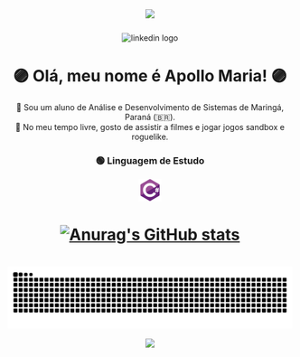 <div align="center">
  
<img src="https://media.giphy.com/media/vFKqnCdLPNOKc/giphy.gif"/>

###

<div align="center">
  <img src="https://img.shields.io/static/v1?message=LinkedIn&logo=linkedin&label=&color=800080&logoColor=white&labelColor=&style=for-the-badge" height="25" alt="linkedin logo"  />
</div>

###


<h1 align="center">🟣 Olá, meu nome é Apollo Maria! 🟣 </h1>

<p align="center">📗  Sou um aluno de Análise e Desenvolvimento de Sistemas de Maringá, Paraná (🇧🇷).  <br>💚  No meu tempo livre, gosto de assistir a filmes e jogar jogos sandbox e roguelike.  </p>

###

<div align="center">
<h3 align="center">🟢 Linguagem de Estudo</h3>
<p align="center"> <a href="https://www.w3schools.com/cs/" target="_blank" rel="noreferrer"> <img src="https://raw.githubusercontent.com/devicons/devicon/master/icons/csharp/csharp-original.svg" alt="csharp" width="40" height="40"/>

</div>

###

<h1 align="center">
  
![Anurag's GitHub stats](https://github-readme-stats.vercel.app/api?username=apollomaria&title_color=F0F6FC&text_color=838587&bg_color=0D1117&border_color=0D1117&icon_color=16C60C&locale=pt-br&rank_icon=github&custom_title=🟢&nbsp;Minhas&nbsp;Estatísticas&text_bold=false&ring_color=800080&show_icons=true)


<h1 align="center">
<picture>
  <source media="(prefers-color-scheme: dark)" srcset="https://raw.githubusercontent.com/apollomaria/apollomaria/output/github-contribution-grid-snake-dark.svg">
  <source media="(prefers-color-scheme: light)" srcset="https://raw.githubusercontent.com/apollomaria/apollomaria/output/github-contribution-grid-snake.svg">
  <img alt="github contribution grid snake animation" src="https://raw.githubusercontent.com/apollomaria/apollomaria/output/github-contribution-grid-snake.svg">
</picture>

<div align="center">
  <img src="https://visitor-badge.laobi.icu/badge?page_id=apollomaria&left_color=purple&right_color=green)"  />
</div>
